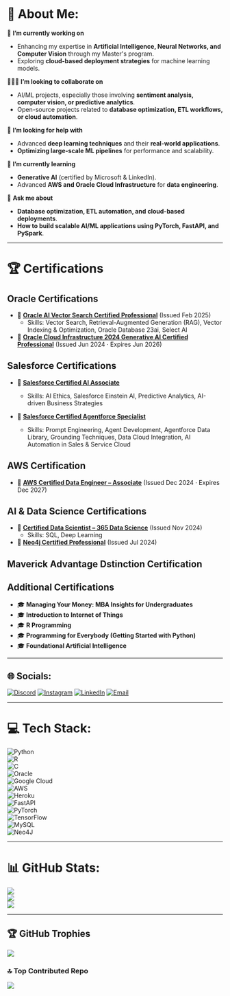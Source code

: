 # 💫 About Me:
🚩 **I’m currently working on**  
- Enhancing my expertise in **Artificial Intelligence, Neural Networks, and Computer Vision** through my Master's program.  
- Exploring **cloud-based deployment strategies** for machine learning models.  

🧑‍🤝‍🧑 **I’m looking to collaborate on**  
- AI/ML projects, especially those involving **sentiment analysis, computer vision, or predictive analytics**.  
- Open-source projects related to **database optimization, ETL workflows, or cloud automation**.  

🤝 **I’m looking for help with**  
- Advanced **deep learning techniques** and their **real-world applications**.  
- **Optimizing large-scale ML pipelines** for performance and scalability.  

🌱 **I’m currently learning**  
- **Generative AI** (certified by Microsoft & LinkedIn).  
- Advanced **AWS and Oracle Cloud Infrastructure** for **data engineering**.  

💬 **Ask me about**  
- **Database optimization, ETL automation, and cloud-based deployments**.  
- **How to build scalable AI/ML applications using PyTorch, FastAPI, and PySpark**.  

---

# 🏆 Certifications  

## **Oracle Certifications**  
- 🏅 **[Oracle AI Vector Search Certified Professional](https://brm-certview.oracle.com/ords/certview/ecertificate?ssn=OC5097087&trackId=DB23AIOCP&key=f8f09b7dde4256af4df55aa03092ff1d3c777170)** (Issued Feb 2025)  
  - Skills: Vector Search, Retrieval-Augmented Generation (RAG), Vector Indexing & Optimization, Oracle Database 23ai, Select AI  
- 🏅 **[Oracle Cloud Infrastructure 2024 Generative AI Certified Professional](https://catalog-education.oracle.com/pls/certview/sharebadge?id=005675436CA2BFEF17D46AB753D515146B27884C62F75D6BDF3FB82C55C522D7)** (Issued Jun 2024 · Expires Jun 2026)  

## **Salesforce Certifications**  
- 🏅 **[Salesforce Certified AI Associate](https://trailhead.salesforce.com/en/credentials/verification/)**  
  - Skills: AI Ethics, Salesforce Einstein AI, Predictive Analytics, AI-driven Business Strategies  

- 🏅 **[Salesforce Certified Agentforce Specialist](https://trailhead.salesforce.com/en/credentials/verification/)**  
  - Skills: Prompt Engineering, Agent Development, Agentforce Data Library, Grounding Techniques, Data Cloud Integration, AI Automation in Sales & Service Cloud

## **AWS Certification**  
- 🏅 **[AWS Certified Data Engineer – Associate](https://www.credly.com/badges/1195c62d-1fc9-462c-8f9d-ded82fae04d7/linked_in_profile)** (Issued Dec 2024 · Expires Dec 2027)  

## **AI & Data Science Certifications**  
- 🏅 **[Certified Data Scientist – 365 Data Science](https://learn.365datascience.com/c/345f122a78)** (Issued Nov 2024)  
  - Skills: SQL, Deep Learning  
- 🏅 **[Neo4j Certified Professional](https://graphacademy.neo4j.com/c/885b84d1-1181-4f31-aab6-f5c3fcef84dc/)** (Issued Jul 2024)  
## Maverick Advantage Dstinction Certification
## **Additional Certifications**  
- 🎓 **Managing Your Money: MBA Insights for Undergraduates**  
- 🎓 **Introduction to Internet of Things**  
- 🎓 **R Programming**  
- 🎓 **Programming for Everybody (Getting Started with Python)**  
- 🎓 **Foundational Artificial Intelligence**  

---

## 🌐 Socials:
[![Discord](https://img.shields.io/badge/Discord-%237289DA.svg?logo=discord&logoColor=white)](https://discord.gg/ssteja1998) 
[![Instagram](https://img.shields.io/badge/Instagram-%23E4405F.svg?logo=Instagram&logoColor=white)](https://instagram.com/saiteja_srivillibhutturu) 
[![LinkedIn](https://img.shields.io/badge/LinkedIn-%230077B5.svg?logo=linkedin&logoColor=white)](https://www.linkedin.com/in/sai-teja-srivillibhutturu/) 
[![Email](https://img.shields.io/badge/Email-D14836?logo=gmail&logoColor=white)](mailto:saiteja.srivilli@gmail.com)

---

# 💻 Tech Stack:
![Python](https://img.shields.io/badge/python-3670A0?style=for-the-badge&logo=python&logoColor=ffdd54)  
![R](https://img.shields.io/badge/r-%23276DC3.svg?style=for-the-badge&logo=r&logoColor=white)  
![C](https://img.shields.io/badge/c-%2300599C.svg?style=for-the-badge&logo=c&logoColor=white)  
![Oracle](https://img.shields.io/badge/Oracle-F80000?style=for-the-badge&logo=oracle&logoColor=white)  
![Google Cloud](https://img.shields.io/badge/GoogleCloud-%234285F4.svg?style=for-the-badge&logo=google-cloud&logoColor=white)  
![AWS](https://img.shields.io/badge/AWS-%23FF9900.svg?style=for-the-badge&logo=amazon-aws&logoColor=white)  
![Heroku](https://img.shields.io/badge/heroku-%23430098.svg?style=for-the-badge&logo=heroku&logoColor=white)  
![FastAPI](https://img.shields.io/badge/FastAPI-005571?style=for-the-badge&logo=fastapi)  
![PyTorch](https://img.shields.io/badge/PyTorch-%23EE4C2C.svg?style=for-the-badge&logo=PyTorch&logoColor=white)  
![TensorFlow](https://img.shields.io/badge/TensorFlow-%23FF6F00.svg?style=for-the-badge&logo=TensorFlow&logoColor=white)  
![MySQL](https://img.shields.io/badge/mysql-4479A1.svg?style=for-the-badge&logo=mysql&logoColor=white)  
![Neo4J](https://img.shields.io/badge/Neo4j-008CC1?style=for-the-badge&logo=neo4j&logoColor=white)  

---

# 📊 GitHub Stats:
![](https://github-readme-stats.vercel.app/api?username=saitejasrivilli&theme=dark&hide_border=false&include_all_commits=false&count_private=false)<br/>
![](https://github-readme-streak-stats.herokuapp.com/?user=saitejasrivilli&theme=dark&hide_border=false)<br/>
![](https://github-readme-stats.vercel.app/api/top-langs/?username=saitejasrivilli&theme=dark&hide_border=false&include_all_commits=false&count_private=false&layout=compact)

---

## 🏆 GitHub Trophies
![](https://github-profile-trophy.vercel.app/?username=saitejasrivilli&theme=radical&no-frame=false&no-bg=true&margin-w=4)

### 🔝 Top Contributed Repo
![](https://github-contributor-stats.vercel.app/api?username=saitejasrivilli&limit=5&theme=dark&combine_all_yearly_contributions=true)

